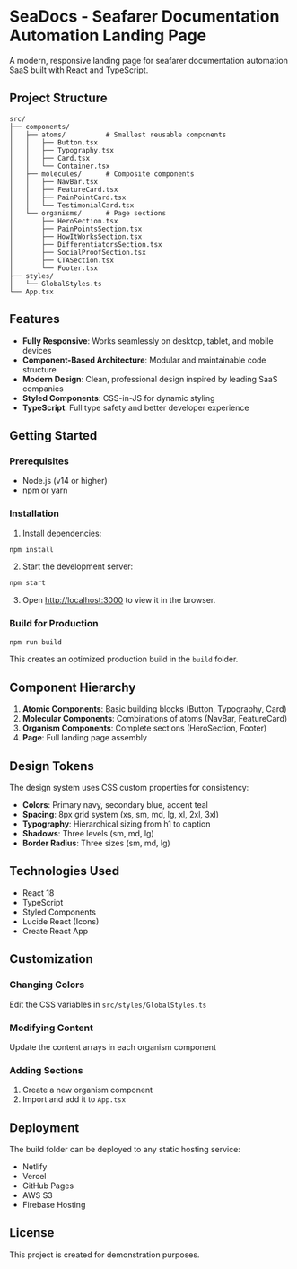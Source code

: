 # SeaDocs - Seafarer Documentation Automation Landing Page

A modern, responsive landing page for seafarer documentation automation SaaS built with React and TypeScript.

## Project Structure

```
src/
├── components/
│   ├── atoms/          # Smallest reusable components
│   │   ├── Button.tsx
│   │   ├── Typography.tsx
│   │   ├── Card.tsx
│   │   └── Container.tsx
│   ├── molecules/      # Composite components
│   │   ├── NavBar.tsx
│   │   ├── FeatureCard.tsx
│   │   ├── PainPointCard.tsx
│   │   └── TestimonialCard.tsx
│   └── organisms/      # Page sections
│       ├── HeroSection.tsx
│       ├── PainPointsSection.tsx
│       ├── HowItWorksSection.tsx
│       ├── DifferentiatorsSection.tsx
│       ├── SocialProofSection.tsx
│       ├── CTASection.tsx
│       └── Footer.tsx
├── styles/
│   └── GlobalStyles.ts
└── App.tsx
```

## Features

- **Fully Responsive**: Works seamlessly on desktop, tablet, and mobile devices
- **Component-Based Architecture**: Modular and maintainable code structure
- **Modern Design**: Clean, professional design inspired by leading SaaS companies
- **Styled Components**: CSS-in-JS for dynamic styling
- **TypeScript**: Full type safety and better developer experience

## Getting Started

### Prerequisites
- Node.js (v14 or higher)
- npm or yarn

### Installation

1. Install dependencies:
```bash
npm install
```

2. Start the development server:
```bash
npm start
```

3. Open [http://localhost:3000](http://localhost:3000) to view it in the browser.

### Build for Production

```bash
npm run build
```

This creates an optimized production build in the `build` folder.

## Component Hierarchy

1. **Atomic Components**: Basic building blocks (Button, Typography, Card)
2. **Molecular Components**: Combinations of atoms (NavBar, FeatureCard)
3. **Organism Components**: Complete sections (HeroSection, Footer)
4. **Page**: Full landing page assembly

## Design Tokens

The design system uses CSS custom properties for consistency:

- **Colors**: Primary navy, secondary blue, accent teal
- **Spacing**: 8px grid system (xs, sm, md, lg, xl, 2xl, 3xl)
- **Typography**: Hierarchical sizing from h1 to caption
- **Shadows**: Three levels (sm, md, lg)
- **Border Radius**: Three sizes (sm, md, lg)

## Technologies Used

- React 18
- TypeScript
- Styled Components
- Lucide React (Icons)
- Create React App

## Customization

### Changing Colors
Edit the CSS variables in `src/styles/GlobalStyles.ts`

### Modifying Content
Update the content arrays in each organism component

### Adding Sections
1. Create a new organism component
2. Import and add it to `App.tsx`

## Deployment

The build folder can be deployed to any static hosting service:
- Netlify
- Vercel
- GitHub Pages
- AWS S3
- Firebase Hosting

## License

This project is created for demonstration purposes.